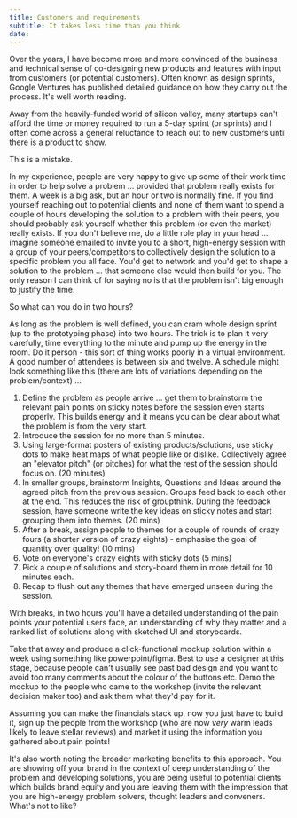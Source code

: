 ```yaml
---
title: Customers and requirements
subtitle: It takes less time than you think
date:
---
```


Over the years, I have become more and more convinced of the business and technical sense of co-designing new products and features with input from customers (or potential customers). Often known as design sprints, Google Ventures has published detailed guidance on how they carry out the process. It's well worth reading.

Away from the heavily-funded world of silicon valley, many startups can't afford the time or money required to run a 5-day sprint (or sprints) and I often come across a general reluctance to reach out to new customers until there is a product to show.

This is a mistake.

In my experience, people are very happy to give up some of their work time in order to help solve a problem ... provided that problem really exists for them. A week is a big ask, but an hour or two is normally fine. If you find yourself reaching out to potential clients and none of them want to spend a couple of hours developing the solution to a problem with their peers, you should probably ask yourself whether this problem (or even the market) really exists. If you don't believe me, do a little role play in your head ... imagine someone emailed to invite you to a short, high-energy session with a group of your peers/competitors to collectively design the solution to a specific problem you all face. You'd get to network and you'd get to shape a solution to the problem ... that someone else would then build for you. The only reason I can think of for saying no is that the problem isn't big enough to justify the time.

So what can you do in two hours?

As long as the problem is well defined, you can cram whole design sprint (up to the prototyping phase) into two hours. The trick is to plan it very carefully, time everything to the minute and pump up the energy in the room. Do it person - this sort of thing works poorly in a virtual environment. A good number of attendees is between six and twelve. A schedule might look something like this (there are lots of variations depending on the problem/context) ...

1. Define the problem as people arrive ... get them to brainstorm the relevant pain points on sticky notes before the session even starts properly. This builds energy and it means you can be clear about what the problem is from the very start.
2. Introduce the session for no more than 5 minutes.
3. Using large-format posters of existing products/solutions, use sticky dots to make heat maps of what people like or dislike. Collectively agree an "elevator pitch" (or pitches) for what the rest of the session should focus on. (20 minutes)
4. In smaller groups, brainstorm Insights, Questions and Ideas around the agreed pitch from the previous session. Groups feed back to each other at the end. This reduces the risk of groupthink. During the feedback session, have someone write the key ideas on sticky notes and start grouping them into themes. (20 mins)
5. After a break, assign people to themes for a couple of rounds of crazy fours (a shorter version of crazy eights) - emphasise the goal of quantity over quality! (10 mins)
6. Vote on everyone's crazy eights with sticky dots (5 mins)
7. Pick a couple of solutions and story-board them in more detail for 10 minutes each.
8. Recap to flush out any themes that have emerged unseen during the session.

With breaks, in two hours you'll have a detailed understanding of the pain points your potential users face, an understanding of why they matter and a ranked list of solutions along with sketched UI and storyboards.

Take that away and produce a click-functional mockup solution within a week using something like powerpoint/figma. Best to use a designer at this stage, because people can't usually see past bad design and you want to avoid too many comments about the colour of the buttons etc. Demo the mockup to the people who came to the workshop (invite the relevant decision maker too) and ask them what they'd pay for it.

Assuming you can make the financials stack up, now you just have to build it, sign up the people from the workshop (who are now _very_ warm leads likely to leave stellar reviews) and market it using the information you gathered about pain points!

It's also worth noting the broader marketing benefits to this approach. You are showing off your brand in the context of deep understanding of the problem and developing solutions, you are being useful to potential clients which builds brand equity and you are leaving them with the impression that you are high-energy problem solvers, thought leaders and conveners. What's not to like?
